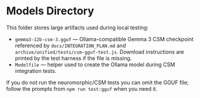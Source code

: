 # Models Directory

This folder stores large artifacts used during local testing:

- `gemma3-12b-csm-3.gguf` — Ollama-compatible Gemma 3 CSM checkpoint referenced by `docs/INTEGRATION_PLAN.md` and `archive/unified/tests/csm-gguf-test.js`. Download instructions are printed by the test harness if the file is missing.
- `Modelfile` — helper used to create the Ollama model during CSM integration tests.

If you do not run the neuromorphic/CSM tests you can omit the GGUF file; follow the prompts from `npm run test:gguf` when you need it.
